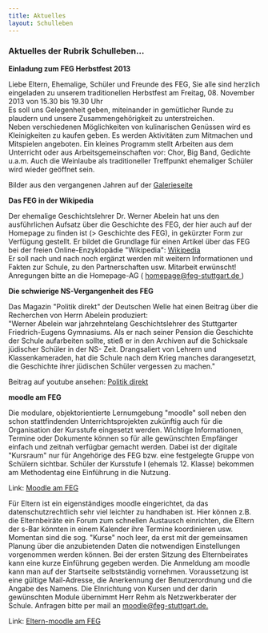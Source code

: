 ```yaml
---
title: Aktuelles
layout: Schulleben
---
```


<h3>
  Aktuelles der Rubrik Schulleben...
</h3>
<b>
  Einladung zum FEG Herbstfest 2013
</b>

<p>
  Liebe Eltern, Ehemalige, Schüler und Freunde des FEG, Sie alle sind herzlich eingeladen zu unserem traditionellen Herbstfest am Freitag, 08. November 2013 von 15.30 bis 19.30 Uhr 
  <br>
  Es soll uns Gelegenheit geben, miteinander in gemütlicher Runde zu plaudern und unsere Zusammengehörigkeit zu unterstreichen. 
  <br>
  Neben verschiedenen Möglichkeiten von kulinarischen Genüssen wird es Kleinigkeiten zu kaufen geben. Es werden Aktivitäten zum Mitmachen und Mitspielen angeboten. Ein kleines Programm stellt Arbeiten aus dem Unterricht oder aus Arbeitsgemeinschaften vor: Chor, Big Band, Gedichte u.a.m. Auch die Weinlaube als traditioneller Treffpunkt ehemaliger Schüler wird wieder geöffnet sein.
</p>
<p>
  Bilder aus den vergangenen Jahren auf der 
  <a href="http://www.feg-stuttgart.de/html/galerie/herbstfest10.html">
    <i class="fa fa-external-link">
    </i>
    Galerieseite
  </a>
</p>
<b>
  Das FEG in der Wikipedia
</b>
<p>
  Der ehemalige Geschichtslehrer Dr. Werner Abelein hat uns den ausführlichen Aufsatz über die Geschichte des FEG, der hier auch auf der Homepage zu finden ist (>
  Geschichte des FEG), in gekürzter Form zur Verfügung gestellt. Er bildet die Grundlage für einen Artikel über das FEG bei der freien Online-Enzyklopädie "Wikipedia": 
  <a href="http://de.wikipedia.org/wiki/Friedrich-Eugens-Gymnasium_Stuttgart">
    <i class="fa fa-external-link">
    </i>
    Wikipedia
  </a>
  <br>
  Er soll nach und nach noch ergänzt werden mit weitern Informationen und Fakten zur Schule, zu den Partnerschaften usw. Mitarbeit erwünscht! Anregungen bitte an die Homepage-AG (
  <a href="mailto::homepage@feg-stuttgart.de">
    <i class="fa fa-envelope">
    </i>
    homepage@feg-stuttgart.de
  </a>
  ) 
</p>
<b>
  Die schwierige NS-Vergangenheit des FEG
</b>
<p>
  Das Magazin "Politik direkt" der Deutschen Welle hat einen Beitrag über die Recherchen von Herrn Abelein produziert: 
  <br>
  "Werner Abelein war jahrzehntelang Geschichtslehrer des Stuttgarter Friedrich-Eugens Gymnasiums. Als er nach seiner Pension die Geschichte der Schule aufarbeiten sollte, stieß er in den Archiven auf die Schicksale jüdischer Schüler in der NS- Zeit. Drangsaliert von Lehrern und Klassenkameraden, hat die Schule nach dem Krieg manches darangesetzt, die Geschichte ihrer jüdischen Schüler vergessen zu machen."
</p>
<p>
  Beitrag auf youtube ansehen: 
  <a href="http://www.youtube.com/watch?v=_nnhNZV8Lqk">
    <i class="fa fa-external-link">
    </i>
    Politik direkt
  </a>
</p>
<b>
  moodle am FEG
</b>
<p>
  Die modulare, objektorientierte Lernumgebung "moodle" soll neben den schon stattfindenden Unterrichtsprojekten zukünftig auch für die Organisation der Kursstufe eingesetzt werden. Wichtige Informationen, Termine oder Dokumente können so für alle gewünschten Empfänger einfach und zeitnah verfügbar gemacht werden. Dabei ist der digitale "Kursraum" nur für Angehörige des FEG bzw. eine festgelegte Gruppe von Schülern sichtbar. Schüler der Kursstufe I (ehemals 12. Klasse) bekommen am Methodentag eine Einführung in die Nutzung.
</p>
<p>
  Link: 
  <a href="http://moodle.feg-stuttgart.de/moodle">
    <i class="fa fa-external-link">
    </i>
    Moodle am FEG
  </a>
</p>

<p>
  Für Eltern ist ein eigenständiges moodle eingerichtet, da das datenschutzrechtlich sehr viel leichter zu handhaben ist. Hier können z.B. die Elternbeiräte ein Forum zum schnellen Austausch einrichten, die Eltern der s-Bar könnten in einem Kalender ihre Termine koordinieren usw. Momentan sind die sog. "Kurse" noch leer, da erst mit der gemeinsamen Planung über die anzubietenden Daten die notwendigen Einstellungen vorgenommen werden können. Bei der ersten Sitzung des Elternbeirates kann eine kurze Einführung gegeben werden. Die Anmeldung am moodle kann man auf der Startseite selbstständig vornehmen. Voraussetzung ist eine gültige Mail-Adresse, die Anerkennung der Benutzerordnung und die Angabe des Namens. Die EInrichtung von Kursen und der darin gewünschten Module übernimmt Herr Rehm als Netzwerkberater der Schule. Anfragen bitte per mail an 
  <a href="mailto::moodle@feg-stuttgart.de">
    <i class="fa fa-envelope">
    </i>
    moodle@feg-stuttgart.de.
  </a>
</p>
Link: 
<a href="http://eltern-moodle.feg-stuttgart.de/moodle">
  <i class="fa fa-external-link">
  </i>
  Eltern-moodle am FEG
</a>
